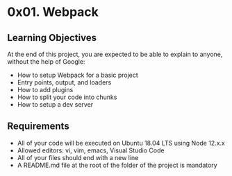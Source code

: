 # 0x01. Webpack

## Learning Objectives
At the end of this project, you are expected to be able to explain to anyone, without the help of Google:
- How to setup Webpack for a basic project
- Entry points, output, and loaders
- How to add plugins
- How to split your code into chunks
- How to setup a dev server

## Requirements
- All of your code will be executed on Ubuntu 18.04 LTS using Node 12.x.x
- Allowed editors: vi, vim, emacs, Visual Studio Code
- All of your files should end with a new line
- A README.md file at the root of the folder of the project is mandatory
